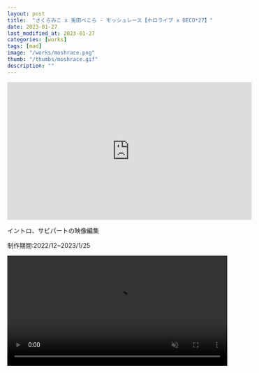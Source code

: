 ```yaml
---
layout: post
title:  "さくらみこ x 兎田ぺこら - モッシュレース【ホロライブ x DECO*27】"
date: 2023-01-27
last_modified_at: 2023-01-27
categories: [works]
tags: [mad]
image: "/works/moshrace.png"
thumb: "/thumbs/moshrace.gif"
description: ""
---
```


<iframe width="560" height="315" src="https://www.youtube.com/embed/_ZJ8MrEXIio" title="YouTube video player" frameborder="0" allow="accelerometer; autoplay; clipboard-write; encrypted-media; gyroscope; picture-in-picture; web-share" allowfullscreen></iframe>

イントロ、サビパートの映像編集

制作期間:2022/12~2023/1/25

<video controls width="100%" autoplay loop muted="true" src="/works/moshrace.mp4" type="video/mp4" >
 Sorry, your browser doesn't support embedded videos.
</video>
